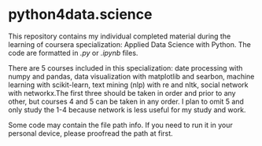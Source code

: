 # python4data.science
This repository contains my individual completed material during the learning of coursera specialization: Applied Data Science with Python. The code are formatted in *.py* or *.ipynb* files.

There are 5 courses included in this specialization: date processing with numpy and pandas, data visualization with matplotlib and searbon, machine learning with scikit-learn, text mining (nlp) with re and nltk, social network with networkx.The first three should be taken in order and prior to any other, but courses 4 and 5 can be taken in any order. I plan to omit 5 and only study the 1-4 because network is less useful for my study and work.
 
Some code may contain the file path info. If you need to run it in your personal device, please proofread the path at first.
